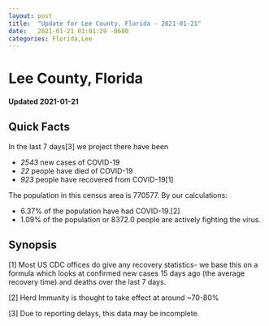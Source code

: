 ```yaml
---
layout: post
title:  "Update for Lee County, Florida - 2021-01-21"
date:   2021-01-21 01:01:29 -0600
categories: Florida,Lee
---
```


# Lee County, Florida
#### Updated 2021-01-21

## Quick Facts

In the last 7 days[3] we project there have been
- *2543* new cases of COVID-19
- *22* people have died of COVID-19
- *923* people have recovered from COVID-19[1]

The population in this census area is 770577. By our calculations:
- 6.37% of the population have had COVID-19.[2]
- 1.09% of the population or 8372.0 people are actively fighting the virus.

## Synopsis




[1] Most US CDC offices do give any recovery statistics- we base this on a formula which looks at confirmed new cases
15 days ago (the average recovery time) and deaths over the last 7 days.

[2] Herd Immunity is thought to take effect at around ~70-80%

[3] Due to reporting delays, this data may be incomplete.
 
    